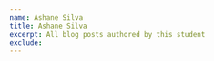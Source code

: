 ```yaml
---
name: Ashane Silva
title: Ashane Silva
excerpt: All blog posts authored by this student
exclude:
---
```

